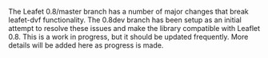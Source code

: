 The Leafet 0.8/master branch has a number of major changes that break leafet-dvf functionality.  The 0.8dev branch has been setup as an initial attempt to resolve these issues and make the library compatible with Leaflet 0.8.  This is a work in progress, but it should be updated frequently.  More details will be added here as progress is made.